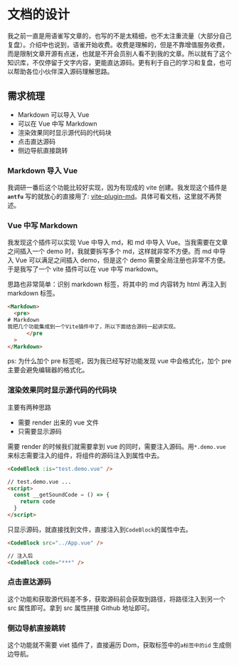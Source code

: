# <a id="文档的设计">文档的设计</a>

我之前一直是用语雀写文章的，也写的不是太精细，也不太注重流量（大部分自己复盘）。介绍中也说到，语雀开始收费。收费是理解的，但是不靠增值服务收费，而是限制文章开源有点迷，也就是不开会员别人看不到我的文章。所以就有了这个知识库，不仅停留于文字内容，更能直达源码。更有利于自己的学习和复盘，也可以帮助各位小伙伴深入源码理解思路。

## <a id="需求梳理">需求梳理</a>

- Markdown 可以导入 Vue
- 可以在 Vue 中写 Markdown
- 渲染效果同时显示源代码的代码块
- 点击直达源码
- 侧边导航直接跳转

### <a id="Markdown导入Vue">Markdown 导入 Vue</a>

我调研一番后这个功能比较好实现，因为有现成的 vite 创建。我发现这个插件是 **`antfu`** 写的就放心的直接用了: [vite-plugin-md](https://github.com/antfu/vite-plugin-md)。具体可看文档，这里就不再赘述。

### <a id="Vue中写Markdown">Vue 中写 Markdown</a>

我发现这个插件可以实现 Vue 中导入 md，和 md 中导入 Vue。当我需要在文章之间插入一个 demo 时，我就要拆写多个 md，这样就非常不方便。而 md 中导入 Vue 可以满足之间插入 demo，但是这个 demo 需要全局注册也非常不方便。于是我写了一个 vite 插件可以在 vue 中写 markdown。

思路也非常简单：识别 markdown 标签，将其中的 md 内容转为 html 再注入到 markdown 标签。

```html
<Markdown>
  <pre>
# Markdown
我把几个功能集成到一个Vite插件中了，所以下面结合源码一起讲实现。
      </pre
  >
</Markdown>
```

ps: 为什么加个 pre 标签呢，因为我已经写好功能发现 vue 中会格式化，加个 pre 主要会避免编辑器的格式化。

### <a id="渲染效果同时显示源代码的代码块">渲染效果同时显示源代码的代码块</a>

主要有两种思路

- 需要 render 出来的 vue 文件
- 只需要显示源码

需要 render 的时候我们就需要拿到 vue 的同时，需要注入源码。用`*.demo.vue`来标志需要注入的组件，将组件的源码注入到属性中去。

```html
<CodeBlock :is="test.demo.vue" />

// test.demo.vue ...
<script>
  const __getSoundCode = () => {
    return code
  }
</script>
```

只显示源码，就直接找到文件，直接注入到`CodeBlock`的属性中去。

```html
<CodeBlock src="../App.vue" />

// 注入后
<CodeBlock code="***" />
```

### <a id="点击直达源码">点击直达源码</a>

这个功能和获取源代码差不多，获取源码前会获取到路径，将路径注入到另一个 src 属性即可。拿到 src 属性拼接 Github 地址即可。

### <a id="侧边导航直接跳转">侧边导航直接跳转</a>

这个功能就不需要 viet 插件了，直接遍历 Dom，获取标签中的`a标签中的id` 生成侧边导航。
